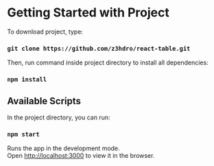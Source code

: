 # Getting Started with Project

To download project, type:

### `git clone https://github.com/z3hdro/react-table.git`

Then, run command inside project directory to install all dependencies:

### `npm install` 

## Available Scripts

In the project directory, you can run:

### `npm start`

Runs the app in the development mode.\
Open [http://localhost:3000](http://localhost:3000) to view it in the browser.

